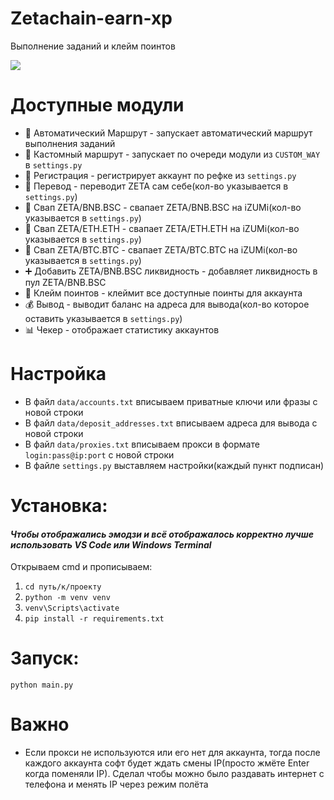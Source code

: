 # Zetachain-earn-xp
Выполнение заданий и клейм поинтов

<img src="https://i.postimg.cc/zv1xtxJL/image.png" /> 

# Доступные модули
* 🧠 Автоматический Маршрут - запускает автоматический маршрут выполнения заданий
* 🧠 Кастомный маршрут - запускает по очереди модули из `CUSTOM_WAY` в `settings.py`
* 📝 Регистрация - регистрирует аккаунт по рефке из `settings.py`
* 💸 Перевод - переводит ZETA сам себе(кол-во указывается в `settings.py`)
* 🔄 Свап ZETA/BNB.BSC - свапает ZETA/BNB.BSC  на iZUMi(кол-во указывается в `settings.py`)
* 🔄 Свап ZETA/ETH.ETH - свапает ZETA/ETH.ETH  на iZUMi(кол-во указывается в `settings.py`)
* 🔄 Свап ZETA/BTC.BTC - свапает ZETA/BTC.BTC  на iZUMi(кол-во указывается в `settings.py`)
* ➕ Добавить ZETA/BNB.BSC ликвидность - добавляет ликвидность в пул ZETA/BNB.BSC
* 🎁 Клейм поинтов - клеймит все доступные поинты для аккаунта
* 💰 Вывод - выводит баланс на адреса для вывода(кол-во которое оставить указывается в `settings.py`)
* 📊 Чекер - отображает статистику аккаунтов

# Настройка
* В файл `data/accounts.txt` вписываем приватные ключи или фразы с новой строки
* В файл `data/deposit_addresses.txt` вписываем адреса для вывода с новой строки
* В файл `data/proxies.txt` вписываем прокси в формате `login:pass@ip:port` с новой строки
* В файле `settings.py` выставляем настройки(каждый пункт подписан)

# Установка:
#### *Чтобы отображались эмодзи и всё отображалось корректно лучше использовать VS Code или Windows Terminal*
Открываем cmd и прописываем:
1. `cd путь/к/проекту`
3. `python -m venv venv`
4. `venv\Scripts\activate`
5. `pip install -r requirements.txt`

# Запуск:
```
python main.py
```

# Важно
* Если прокси не используются или его нет для аккаунта, тогда после каждого аккаунта софт будет ждать смены IP(просто жмёте Enter когда поменяли IP). Сделал чтобы можно было раздавать интернет с телефона и менять IP через режим полёта

